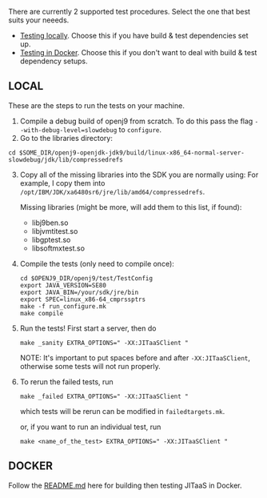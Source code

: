 There are currently 2 supported test procedures. Select the one that best suits your neeeds.

- [Testing locally](#local). Choose this if you have build & test dependencies set up.
- [Testing in Docker](#docker). Choose this if you don't want to deal with build & test dependency setups.

## LOCAL

These are the steps to run the tests on your machine.

1. Compile a debug build of openj9 from scratch. To do this pass the flag `--with-debug-level=slowdebug` to `configure`.
2.  Go to the libraries directory:
   ```
   cd $SOME_DIR/openj9-openjdk-jdk9/build/linux-x86_64-normal-server-slowdebug/jdk/lib/compressedrefs
   ```
3. Copy all of the missing libraries into the SDK you are normally using:
For example, I copy them into `/opt/IBM/JDK/xa6480sr6/jre/lib/amd64/compressedrefs`.

    Missing libraries (might be more, will add them to this list, if found):
   - libj9ben.so
   - libjvmtitest.so
   - libgptest.so
   - libsoftmxtest.so
4. Compile  the tests (only need to compile once):
   ```
   cd $OPENJ9_DIR/openj9/test/TestConfig
   export JAVA_VERSION=SE80
   export JAVA_BIN=/your/sdk/jre/bin
   export SPEC=linux_x86-64_cmprssptrs
   make -f run_configure.mk
   make compile
   ```
5. Run the tests! First start a server, then do
   ```
   make _sanity EXTRA_OPTIONS=" -XX:JITaaSClient "
   ```
   NOTE: It's important to put spaces before and after `-XX:JITaaSClient`, otherwise
   some tests will not run properly.
6. To rerun the failed tests, run
   ```
   make _failed EXTRA_OPTIONS=" -XX:JITaaSClient "
   ```
   which tests will be rerun can be modified in `failedtargets.mk`.

   or, if you want to run an individual test, run
   ```
   make <name_of_the_test> EXTRA_OPTIONS=" -XX:JITaaSClient "
   ```

## DOCKER

Follow the [README.md](https://github.ibm.com/runtimes/Jaas_tr.open/blob/milestone_8/buildenv/docker/jitaas/jdk8/x86_64/ubuntu18/README.md) here for building then testing JITaaS in Docker.
